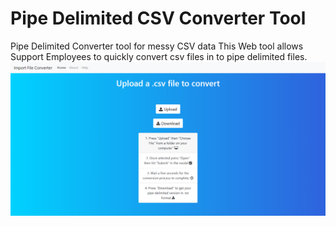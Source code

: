 # Pipe Delimited CSV Converter Tool
Pipe Delimited Converter tool for messy CSV data
This Web tool allows Support Employees to quickly convert csv files in to pipe delimited files.
![](img/front_end.png)
